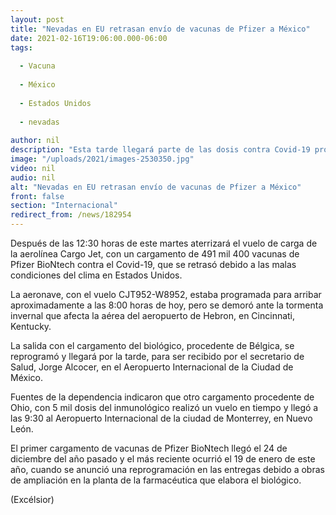```yaml
---
layout: post
title: "Nevadas en EU retrasan envío de vacunas de Pfizer a México"
date: 2021-02-16T19:06:00.000-06:00
tags:
  
  - Vacuna
  
  - México
  
  - Estados Unidos
  
  - nevadas
  
author: nil
description: "Esta tarde llegará parte de las dosis contra Covid-19 programas para nuestro país; llega a Monterrey, Nuevo León, avión con 5 mil unidades del inmunológico"
image: "/uploads/2021/images-2530350.jpg"
video: nil
audio: nil
alt: "Nevadas en EU retrasan envío de vacunas de Pfizer a México"
front: false
section: "Internacional"
redirect_from: /news/182954
---
```


Después de las 12:30 horas de este martes aterrizará el vuelo de carga de la aerolínea Cargo Jet, con un cargamento de 491 mil 400 vacunas de Pfizer BioNtech contra el Covid-19, que se retrasó debido a las malas condiciones del clima en Estados Unidos.

La aeronave, con el vuelo CJT952-W8952, estaba programada para arribar aproximadamente a las 8:00 horas de hoy, pero se demoró ante la tormenta invernal que afecta la aérea del aeropuerto de Hebron, en Cincinnati, Kentucky.

La salida con el cargamento del biológico, procedente de Bélgica, se reprogramó y llegará por la tarde, para ser recibido por el secretario de Salud, Jorge Alcocer, en el Aeropuerto Internacional de la Ciudad de México.

Fuentes de la dependencia indicaron que otro cargamento procedente de Ohio, con 5 mil dosis del inmunológico realizó un vuelo en tiempo y llegó a las 9:30 al Aeropuerto Internacional de la ciudad de Monterrey, en Nuevo León.

El primer cargamento de vacunas de Pfizer BioNtech llegó el 24 de diciembre del año pasado y el más reciente ocurrió el 19 de enero de este año, cuando se anunció una reprogramación en las entregas debido a obras de ampliación en la planta de la farmacéutica que elabora el biológico.

(Excélsior)